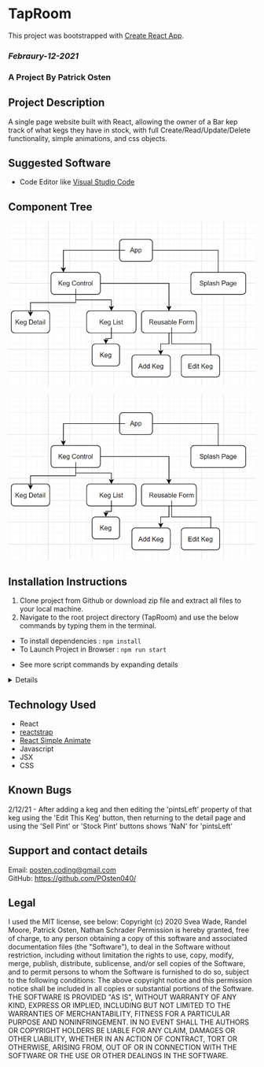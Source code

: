 # TapRoom 

This project was bootstrapped with [Create React App](https://github.com/facebook/create-react-app).

### _Febraury-12-2021_

### A Project By Patrick Osten 

## **Project Description**
A single page website built with React, allowing the owner of a Bar kep track of what kegs they have in stock, with full Create/Read/Update/Delete functionality, simple animations, and css objects.

## **Suggested Software**
* Code Editor like [Visual Studio Code](https://code.visualstudio.com/)

## **Component Tree**
![Visual Diagram](ReadmeAssets/Taproom-Diagram.PNG)

<img src="ReadmeAssets/Taproom-Diagram.PNG">

## **Installation Instructions**
1. Clone project from Github or download zip file and extract all files to your local machine. 
2. Navigate to the root project directory (TapRoom) and use the below commands by typing them in the terminal.
  - To install dependencies :  `npm install`
  - To Launch Project in Browser : `npm run start`
* <summary>See more script commands by expanding details</summary>
<details>

## Available Scripts

In the project directory, you can run:

### `npm start`

Runs the app in the development mode.\
Open [http://localhost:3000](http://localhost:3000) to view it in the browser.

The page will reload if you make edits.\
You will also see any lint errors in the console.

### `npm run build`

Builds the app for production to the `build` folder.\
It correctly bundles React in production mode and optimizes the build for the best performance.

The build is minified and the filenames include the hashes.\
Your app is ready to be deployed!

See the section about [deployment](https://facebook.github.io/create-react-app/docs/deployment) for more information.
</details>

## Technology Used

* React
* [reactstrap](https://reactstrap.github.io/)
* [React Simple Animate](https://react-simple-animate.now.sh/)
* Javascript
* JSX
* CSS
  
## Known Bugs
2/12/21 - After adding a keg and then editing the 'pintsLeft' property of that keg using the 'Edit This Keg' button, then returning to the detail page and using the 'Sell Pint' or 'Stock Pint' buttons shows 'NaN' for 'pintsLeft' 


## Support and contact details
Email: posten.coding@gmail.com
<br>
GitHub: https://github.com/POsten040/

## Legal

I used the MIT license, see below: Copyright (c) 2020 Svea Wade, Randel Moore, Patrick Osten, Nathan Schrader Permission is hereby granted, free of charge, to any person obtaining a copy of this software and associated documentation files (the "Software"), to deal in the Software without restriction, including without limitation the rights to use, copy, modify, merge, publish, distribute, sublicense, and/or sell copies of the Software, and to permit persons to whom the Software is furnished to do so, subject to the following conditions: The above copyright notice and this permission notice shall be included in all copies or substantial portions of the Software. THE SOFTWARE IS PROVIDED "AS IS", WITHOUT WARRANTY OF ANY KIND, EXPRESS OR IMPLIED, INCLUDING BUT NOT LIMITED TO THE WARRANTIES OF MERCHANTABILITY, FITNESS FOR A PARTICULAR PURPOSE AND NONINFRINGEMENT. IN NO EVENT SHALL THE AUTHORS OR COPYRIGHT HOLDERS BE LIABLE FOR ANY CLAIM, DAMAGES OR OTHER LIABILITY, WHETHER IN AN ACTION OF CONTRACT, TORT OR OTHERWISE, ARISING FROM, OUT OF OR IN CONNECTION WITH THE SOFTWARE OR THE USE OR OTHER DEALINGS IN THE SOFTWARE.
